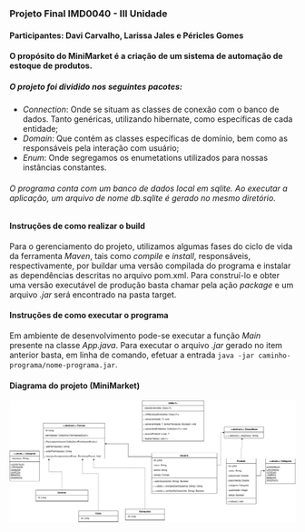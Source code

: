 ### Projeto Final IMD0040 - III Unidade
#### Participantes: Davi Carvalho, Larissa Jales e Péricles Gomes
#### O propósito do MiniMarket é a criação de um sistema de automação de estoque de produtos. 
##### O projeto foi dividido nos seguintes pacotes: 
- *Connection*: Onde se situam as classes de conexão com o banco de dados. Tanto genéricas, utilizando hibernate, como específicas de cada entidade;
- *Domain*: Que contém as classes específicas de domínio, bem como as responsáveis pela interação com usuário;
- *Enum*: Onde segregamos os enumetations utilizados para nossas instâncias constantes. 

###### O programa conta com um banco de dados local em sqlite. Ao executar a aplicação, um arquivo de nome db.sqlite é gerado no mesmo diretório.

#### Instruções de como realizar o build 
Para o gerenciamento do projeto, utilizamos algumas fases do ciclo de vida da ferramenta *Maven*, tais como *compile* e *install*, responsáveis, respectivamente, por buildar uma versão compilada do programa e instalar as dependências descritas no arquivo pom.xml. 
Para construí-lo e obter uma versão executável de produção basta chamar pela ação *package* e um arquivo *.jar* será encontrado na pasta target.

#### Instruções de como executar o programa
Em ambiente de desenvolvimento pode-se executar a função *Main* presente na classe *App.java*.
Para executar o arquivo *.jar* gerado no item anterior basta, em linha de comando, efetuar a entrada `java -jar caminho-programa/nome-programa.jar`.

#### Diagrama do projeto (MiniMarket) 
![diagrama-do-projeto](https://github.com/periclesgdc/lp2-projeto-final/blob/main/diagrama.png)
